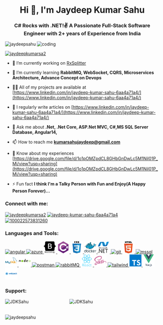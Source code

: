 <h1 align="center">Hi 👋, I'm Jaydeep Kumar Sahu</h1>
<h3 align="center"> C# Rocks with .NET!✌️ A Passionate Full-Stack Software Engineer with 2+ years of Experience from India</h3>

<img src="https://www.wingstechsolutions.com/wp-content/uploads/2022/03/full-stack-development.gif" align="right" width="400" alt="coding" />

<p align="left"> <img src="https://komarev.com/ghpvc/?username=jaydeepsahu&label=Profile%20views&color=0e75b6&style=flat" alt="jaydeepsahu" /> </p>

<p align="left"> <a href="https://twitter.com/jaydeepkumarsa2" target="blank"><img src="https://img.shields.io/twitter/follow/jaydeepkumarsa2?logo=twitter&style=for-the-badge" alt="jaydeepkumarsa2" /></a> </p>

- 🔭 I’m currently working on [RxSplitter](http://rxsplitterapp.live1.dev.radixweb.net/)

- 🌱 I’m currently learning **RabbitMQ, WebSocket, CQRS, Microservices Architecture, Advance Concept on Devops**

- 👨‍💻 All of my projects are available at [https://www.linkedin.com/in/jaydeep-kumar-sahu-6aa4a71a4/](https://www.linkedin.com/in/jaydeep-kumar-sahu-6aa4a71a4/)

- 📝 I regularly write articles on [https://www.linkedin.com/in/jaydeep-kumar-sahu-6aa4a71a4/](https://www.linkedin.com/in/jaydeep-kumar-sahu-6aa4a71a4/)

- 💬 Ask me about **.Net, .Net Core, ASP.Net MVC, C#,MS SQL Server Database, Angular14,**

- 📫 How to reach me **kumarsahujaydeep@gmail.com**

- 📄 Know about my experiences [https://drive.google.com/file/d/1o1pOMZpdCL8GHbGnDwLc5M1Nil01P_Mi/view?usp=sharing](https://drive.google.com/file/d/1o1pOMZpdCL8GHbGnDwLc5M1Nil01P_Mi/view?usp=sharing)

- ⚡ Fun fact **I think I'm a Talky Person with Fun and Enjoy(A Happy Person Forever)...**

<h3 align="left">Connect with me:</h3>
<p align="left">
<a href="https://twitter.com/jaydeepkumarsa2" target="blank"><img align="center" src="https://raw.githubusercontent.com/rahuldkjain/github-profile-readme-generator/master/src/images/icons/Social/twitter.svg" alt="jaydeepkumarsa2" height="30" width="40" /></a>
<a href="https://linkedin.com/in/jaydeep-kumar-sahu-6aa4a71a4" target="blank"><img align="center" src="https://raw.githubusercontent.com/rahuldkjain/github-profile-readme-generator/master/src/images/icons/Social/linked-in-alt.svg" alt="jaydeep-kumar-sahu-6aa4a71a4" height="30" width="40" /></a>
<a href="https://fb.com/100022573831260" target="blank"><img align="center" src="https://raw.githubusercontent.com/rahuldkjain/github-profile-readme-generator/master/src/images/icons/Social/facebook.svg" alt="100022573831260" height="30" width="40" /></a>
</p>

<h3 align="left">Languages and Tools:</h3>
<p align="left"> <a href="https://angular.io" target="_blank" rel="noreferrer"> <img src="https://angular.io/assets/images/logos/angular/angular.svg" alt="angular" width="40" height="40"/> </a> <a href="https://azure.microsoft.com/en-in/" target="_blank" rel="noreferrer"> <img src="https://www.vectorlogo.zone/logos/microsoft_azure/microsoft_azure-icon.svg" alt="azure" width="40" height="40"/> </a> <a href="https://getbootstrap.com" target="_blank" rel="noreferrer"> <img src="https://raw.githubusercontent.com/devicons/devicon/master/icons/bootstrap/bootstrap-plain-wordmark.svg" alt="bootstrap" width="40" height="40"/> </a> <a href="https://www.w3schools.com/cs/" target="_blank" rel="noreferrer"> <img src="https://raw.githubusercontent.com/devicons/devicon/master/icons/csharp/csharp-original.svg" alt="csharp" width="40" height="40"/> </a> <a href="https://www.w3schools.com/css/" target="_blank" rel="noreferrer"> <img src="https://raw.githubusercontent.com/devicons/devicon/master/icons/css3/css3-original-wordmark.svg" alt="css3" width="40" height="40"/> </a> <a href="https://www.docker.com/" target="_blank" rel="noreferrer"> <img src="https://raw.githubusercontent.com/devicons/devicon/master/icons/docker/docker-original-wordmark.svg" alt="docker" width="40" height="40"/> </a> <a href="https://dotnet.microsoft.com/" target="_blank" rel="noreferrer"> <img src="https://raw.githubusercontent.com/devicons/devicon/master/icons/dot-net/dot-net-original-wordmark.svg" alt="dotnet" width="40" height="40"/> </a> <a href="https://git-scm.com/" target="_blank" rel="noreferrer"> <img src="https://www.vectorlogo.zone/logos/git-scm/git-scm-icon.svg" alt="git" width="40" height="40"/> </a> <a href="https://www.w3.org/html/" target="_blank" rel="noreferrer"> <img src="https://raw.githubusercontent.com/devicons/devicon/master/icons/html5/html5-original-wordmark.svg" alt="html5" width="40" height="40"/> </a> <a href="https://www.microsoft.com/en-us/sql-server" target="_blank" rel="noreferrer"> <img src="https://www.svgrepo.com/show/303229/microsoft-sql-server-logo.svg" alt="mssql" width="40" height="40"/> </a> <a href="https://www.mysql.com/" target="_blank" rel="noreferrer"> <img src="https://raw.githubusercontent.com/devicons/devicon/master/icons/mysql/mysql-original-wordmark.svg" alt="mysql" width="40" height="40"/> </a> <a href="https://nodejs.org" target="_blank" rel="noreferrer"> <img src="https://raw.githubusercontent.com/devicons/devicon/master/icons/nodejs/nodejs-original-wordmark.svg" alt="nodejs" width="40" height="40"/> </a> <a href="https://postman.com" target="_blank" rel="noreferrer"> <img src="https://www.vectorlogo.zone/logos/getpostman/getpostman-icon.svg" alt="postman" width="40" height="40"/> </a> <a href="https://www.rabbitmq.com" target="_blank" rel="noreferrer"> <img src="https://www.vectorlogo.zone/logos/rabbitmq/rabbitmq-icon.svg" alt="rabbitMQ" width="40" height="40"/> </a> <a href="https://reactjs.org/" target="_blank" rel="noreferrer"> <img src="https://raw.githubusercontent.com/devicons/devicon/master/icons/react/react-original-wordmark.svg" alt="react" width="40" height="40"/> </a> <a href="https://sass-lang.com" target="_blank" rel="noreferrer"> <img src="https://raw.githubusercontent.com/devicons/devicon/master/icons/sass/sass-original.svg" alt="sass" width="40" height="40"/> </a> <a href="https://tailwindcss.com/" target="_blank" rel="noreferrer"> <img src="https://www.vectorlogo.zone/logos/tailwindcss/tailwindcss-icon.svg" alt="tailwind" width="40" height="40"/> </a> <a href="https://www.typescriptlang.org/" target="_blank" rel="noreferrer"> <img src="https://raw.githubusercontent.com/devicons/devicon/master/icons/typescript/typescript-original.svg" alt="typescript" width="40" height="40"/> </a> <a href="https://vuejs.org/" target="_blank" rel="noreferrer"> <img src="https://raw.githubusercontent.com/devicons/devicon/master/icons/vuejs/vuejs-original-wordmark.svg" alt="vuejs" width="40" height="40"/> </a> <a href="https://webpack.js.org" target="_blank" rel="noreferrer"> <img src="https://raw.githubusercontent.com/devicons/devicon/d00d0969292a6569d45b06d3f350f463a0107b0d/icons/webpack/webpack-original-wordmark.svg" alt="webpack" width="40" height="40"/> </a> </p>

<h3 align="left">Support:</h3>
<p><a href="https://www.buymeacoffee.com/JDKSahu"> <img align="left" src="https://cdn.buymeacoffee.com/buttons/v2/default-yellow.png" height="50" width="210" alt="JDKSahu" /></a><a href="https://ko-fi.com/JDKSahu"> <img align="left" src="https://cdn.ko-fi.com/cdn/kofi3.png?v=3" height="50" width="210" alt="JDKSahu" /></a></p><br><br>

<p><img align="center" src="https://github-readme-stats.vercel.app/api/top-langs?username=jaydeepsahu&show_icons=true&locale=en&layout=compact" alt="jaydeepsahu" /></p>

